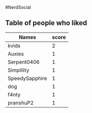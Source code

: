 #NerdSocial
## Table of people who liked
Names | score
--- | ---
kvids | 2
Auxies | 1
Serpent0406 | 1
Simplility | 1
SpeedySapphire | 1
dog | 1
f4nty | 1
pranshuP2 | 1
